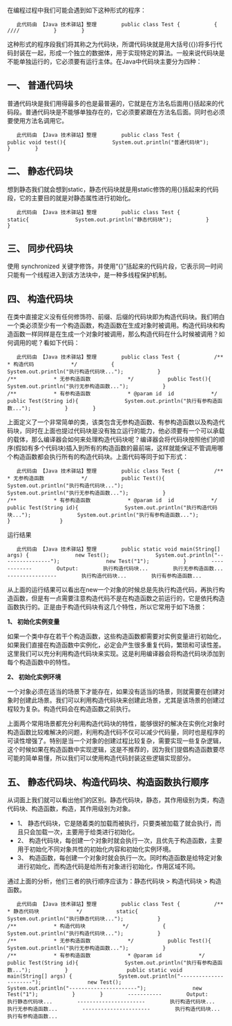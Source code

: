 在编程过程中我们可能会遇到如下这种形式的程序：

```
   此代码由 【Java 技术驿站】整理        public class Test {           {               ////           }        }            
```

这种形式的程序段我们将其称之为代码块，所谓代码块就是用大括号({})将多行代码封装在一起，形成一个独立的数据体，用于实现特定的算法。一般来说代码块是不能单独运行的，它必须要有运行主体。在Java中代码块主要分为四种：

## 一、 普通代码块

普通代码块是我们用得最多的也是最普遍的，它就是在方法名后面用{}括起来的代码段。普通代码块是不能够单独存在的，它必须要紧跟在方法名后面。同时也必须要使用方法名调用它。

```
   此代码由 【Java 技术驿站】整理        public class Test {           public void test(){               System.out.println("普通代码块");           }        }            
```

## 二、 静态代码块

想到静态我们就会想到static，静态代码块就是用static修饰的用{}括起来的代码段，它的主要目的就是对静态属性进行初始化。

```
   此代码由 【Java 技术驿站】整理        public class Test {           static{               System.out.println("静态代码块");           }        }            
```

## 三、 同步代码块

使用 synchronized 关键字修饰，并使用“{}”括起来的代码片段，它表示同一时间只能有一个线程进入到该方法块中，是一种多线程保护机制。

## 四、 构造代码块

在类中直接定义没有任何修饰符、前缀、后缀的代码块即为构造代码块。我们明白一个类必须至少有一个构造函数，构造函数在生成对象时被调用。构造代码块和构造函数一样同样是在生成一个对象时被调用，那么构造代码在什么时候被调用？如何调用的呢？看如下代码：

```
   此代码由 【Java 技术驿站】整理        public class Test {           /**            * 构造代码            */           {               System.out.println("执行构造代码块...");           }                   /**            * 无参构造函数            */           public Test(){               System.out.println("执行无参构造函数...");           }                   /**            * 有参构造函数            * @param id  id            */           public Test(String id){               System.out.println("执行有参构造函数...");           }        }            
```

上面定义了一个非常简单的类，该类包含无参构造函数、有参构造函数以及构造代码块，同时在上面也提过代码块是没有独立运行的能力，他必须要有一个可以承载的载体，那么编译器会如何来处理构造代码块呢？编译器会将代码块按照他们的顺序(假如有多个代码块)插入到所有的构造函数的最前端，这样就能保证不管调用哪个构造函数都会执行所有的构造代码块。上面代码等同于如下形式：

```
   此代码由 【Java 技术驿站】整理        public class Test {           /**            * 无参构造函数            */           public Test(){               System.out.println("执行构造代码块...");               System.out.println("执行无参构造函数...");           }                   /**            * 有参构造函数            * @param id  id            */           public Test(String id){               System.out.println("执行构造代码块...");               System.out.println("执行有参构造函数...");           }                }            
```

运行结果

```
   此代码由 【Java 技术驿站】整理        public static void main(String[] args) {               new Test();               System.out.println("----------------");               new Test("1");           }        ------------        Output:        执行构造代码块...        执行无参构造函数...        ----------------        执行构造代码块...        执行有参构造函数...            
```

从上面的运行结果可以看出在new一个对象的时候总是先执行构造代码，再执行构造函数，但是有一点需要注意构造代码不是在构造函数之前运行的，它是依托构造函数执行的。正是由于构造代码块有这几个特性，所以它常用于如下场景：

**1、 初始化实例变量**

如果一个类中存在若干个构造函数，这些构造函数都需要对实例变量进行初始化，如果我们直接在构造函数中实例化，必定会产生很多重复代码，繁琐和可读性差。这里我们可以充分利用构造代码块来实现。这是利用编译器会将构造代码块添加到每个构造函数中的特性。

**2、 初始化实例环境**

一个对象必须在适当的场景下才能存在，如果没有适当的场景，则就需要在创建对象时创建此场景。我们可以利用构造代码块来创建此场景，尤其是该场景的创建过程较为复杂。构造代码会在构造函数之前执行。

上面两个常用场景都充分利用构造代码块的特性，能够很好的解决在实例化对象时构造函数比较难解决的问题，利用构造代码不仅可以减少代码量，同时也是程序的可读性增强了。特别是当一个对象的创建过程比较复杂，需要实现一些复杂逻辑，这个时候如果在构造函数中实现逻辑，这是不推荐的，因为我们提倡构造函数要尽可能的简单易懂，所以我们可以使用构造代码封装这些逻辑实现部分。

## 五、 静态代码块、构造代码块、构造函数执行顺序

从词面上我们就可以看出他们的区别。静态代码块，静态，其作用级别为类，构造代码块、构造函数，构造，其作用级别为对象。

- 1、 静态代码块，它是随着类的加载而被执行，只要类被加载了就会执行，而且只会加载一次，主要用于给类进行初始化。
- 2、 构造代码块，每创建一个对象时就会执行一次，且优先于构造函数，主要用于初始化不同对象共性的初始化内容和初始化实例环境。
- 3、 构造函数，每创建一个对象时就会执行一次。同时构造函数是给特定对象进行初始化，而构造代码是给所有对象进行初始化，作用区域不同。

通过上面的分析，他们三者的执行顺序应该为：静态代码块 > 构造代码块 > 构造函数。

```
   此代码由 【Java 技术驿站】整理        public class Test {           /**            * 静态代码块            */           static{               System.out.println("执行静态代码块...");           }                   /**            * 构造代码块            */           {               System.out.println("执行构造代码块...");           }                   /**            * 无参构造函数            */           public Test(){               System.out.println("执行无参构造函数...");           }                   /**            * 有参构造函数            * @param id            */           public Test(String id){               System.out.println("执行有参构造函数...");           }                   public static void main(String[] args) {               System.out.println("----------------------");               new Test();               System.out.println("----------------------");               new Test("1");           }        }        -----------        Output:        执行静态代码块...        ----------------------        执行构造代码块...        执行无参构造函数...        ----------------------        执行构造代码块...        执行有参构造函数...            
```